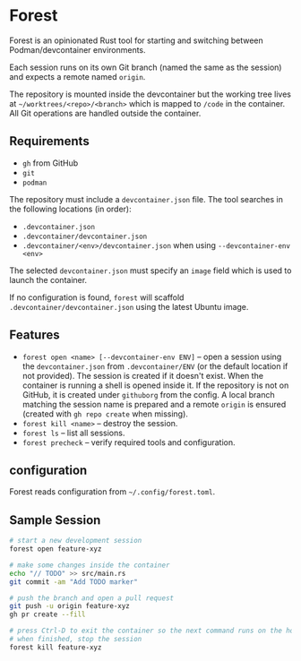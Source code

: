 # Forest

Forest is an opinionated Rust tool for starting and switching between
Podman/devcontainer environments.

Each session runs on its own Git branch (named the same as the session) and
expects a remote named `origin`.

The repository is mounted inside the devcontainer but the working tree lives at
`~/worktrees/<repo>/<branch>` which is mapped to `/code` in the container.
All Git operations are handled outside the container.

## Requirements
- `gh` from GitHub
- `git`
- `podman`

The repository must include a `devcontainer.json` file. The tool searches in
the following locations (in order):

- `.devcontainer.json`
- `.devcontainer/devcontainer.json`
- `.devcontainer/<env>/devcontainer.json` when using `--devcontainer-env <env>`

The selected `devcontainer.json` must specify an `image` field which is used
to launch the container.

If no configuration is found, `forest` will scaffold `.devcontainer/devcontainer.json`
using the latest Ubuntu image.

## Features
- `forest open <name> [--devcontainer-env ENV]` – open a session using the
  `devcontainer.json` from `.devcontainer/ENV` (or the default location if not
  provided). The session is created if it doesn't exist. When the container is
  running a shell is opened inside it. If the repository is not on GitHub, it is
  created under `githuborg` from the config. A local branch matching the session
  name is prepared and a remote `origin` is ensured (created with `gh repo
  create` when missing).
- `forest kill <name>` – destroy the session.
- `forest ls` – list all sessions.
- `forest precheck` – verify required tools and configuration.

## configuration

Forest reads configuration from `~/.config/forest.toml`.

## Sample Session

```bash
# start a new development session
forest open feature-xyz

# make some changes inside the container
echo "// TODO" >> src/main.rs
git commit -am "Add TODO marker"

# push the branch and open a pull request
git push -u origin feature-xyz
gh pr create --fill

# press Ctrl-D to exit the container so the next command runs on the host
# when finished, stop the session
forest kill feature-xyz
```
